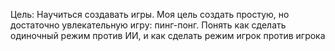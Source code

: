 Цель: Научиться создавать игры.  Моя цель создать простую, но достаточно увлекательную игру: пинг-понг. Понять как сделать одиночный режим против ИИ, и как сделать режим игрок против игрока
